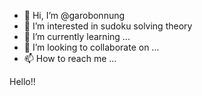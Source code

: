 - 👋 Hi, I’m @garobonnung
- 👀 I’m interested in sudoku solving theory
- 🌱 I’m currently learning ...
- 💞️ I’m looking to collaborate on ...
- 📫 How to reach me ...

<!---
garobonnung/garobonnung is a ✨ special ✨ repository because its `README.md` (this file) appears on your GitHub profile.
You can click the Preview link to take a look at your changes.
--->
Hello!!
